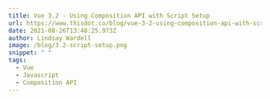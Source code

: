 ```yaml
---
title: Vue 3.2 - Using Composition API with Script Setup
url: https://www.thisdot.co/blog/vue-3-2-using-composition-api-with-script-setup
date: 2021-08-26T13:48:25.973Z
author: Lindsay Wardell
image: /blog/3.2-script-setup.png
snippet: " "
tags:
  - Vue
  - Javascript
  - Composition API
---
```

